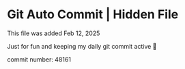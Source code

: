 # Git Auto Commit | Hidden File

This file was added Feb 12, 2025

Just for fun and keeping my daily git commit active 🤪

commit number: 48161
